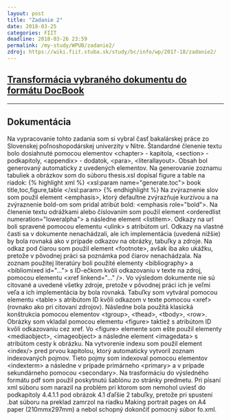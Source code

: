 ```yaml
---
layout: post
title: "Zadanie 2"
date: 2018-03-25
categories: FIIT
deadline: 2018-03-26 23:59
permalink: /my-study/WPUB/zadanie2/
zdroj: https://wiki.fiit.stuba.sk/study/bc/info/wp/2017-18/zadanie2/
---
```

## <a href="{{ page.zdroj }}">Transformácia vybraného dokumentu do formátu DocBook</a>
____
## Dokumentácia
Na vypracovanie tohto zadania som si vybral časť bakalárskej práce zo Slovenskej poľnoshopodárskej univerzity v Nitre.
Štandardné členenie textu bolo dosiahnuté pomocou elementov &lt;chapter&gt; - kapitola, &lt;section&gt; - podkapitoly, &lt;appendix&gt; - dodatok,
&lt;para&gt;, &lt;literallayout&gt;. 
Obsah bol generovaný automaticky
z uvedených elementov. Na generovanie zoznamu tabuliek a obrázkov som do súboru thesis.xsl dopísal figure a table na riadok:
{% highlight xml %}
<xsl:param name="generate.toc">
book title,toc,figure,table
</xsl:param> 
{% endhighlight %}
Na zvýraznenie slov som použil element &lt;emphasis&gt;, ktorý defaultne zvýrazňuje kurzívou a na zvýraznenie bold-om som pridal
atribút bold: &lt;emphasis role="bold"&gt;. Na členenie textu odrážkami alebo číslovaním som použil element &lt;orderedlist numeration="loweralpha"&gt; a
následne element &lt;listitem&gt;.
Odkazy na url boli spravené pomocou elementu &lt;ulink&gt; s atribútom url. Odkazy na vlastné časti sa v dokumente nenachádzali, ale ich
implementácia (uvedená nižšie) by bola rovnaká ako v prípade odkazov na obrázky, tabuľky a zdroje. 
Na odkaz pod čiarou som použil element &lt;footnote&gt;, avšak iba ako ukážku, pretože v pôvodnej práci sa poznámka pod čiarov nenachádzala.
Na zoznam použitej literatúry boli použité elementy &lt;bibliography> a &lt;bibliomixed id="..."&gt; s ID-ečkom kvôli odkazovaniu v texte na zdroj, 
pomocou elementu &lt;xref linkend="..." /&gt;. Vo výsledom dokumente nie sú citované a uvedené všetky zdroje, pretože v pôvodnej práci ich je 
veľmi veľa a ich implementácia by bola rovnaká. 
Tabuľky som vytváral pomocou elementu &lt;table&gt; s atribútom ID kvôli odkazom v texte pomocou &lt;xref&gt; (rovnako ako pri citovaní zdrojov).
Následne bola použitá klasická konštrukcia pomocou elementov &lt;tgroup&gt;, &lt;thead&gt;, &lt;tbody&gt;, &lt;row&gt;.
Obrázky som vkladal pomocou elementu &lt;figure&gt; taktiež s atribútom ID kvôli odkazovaniu cez xref. Vo &lt;figure&gt; elemente
som ešte použil elementy &lt;mediaobject&gt;, &lt;imageobject&gt; a následne element &lt;imagedata&gt; s atribútom cesty k obrázku.
Na vytvorenie indexu som použil element &lt;index/&gt; pred prvou kapitolou, ktorý automaticky vytvoril zoznam indexovaných pojmov.
Tieto pojmy som indexoval pomocou elementov &lt;indexterm&gt; a následne v prípade primárneho &lt;primary&gt; a v prípade sekundárneho pomocou &lt;secondary&gt;.
Na trasformáciu do výsledného formátu pdf som použil poskytnutú šablónu zo stránky predmetu.
Pri písaní xml súboru som narazil na problém pri ktorom som nemohol uviesť do podkapitoly 4.4.1.1 pod obrázok 4.1 ďaľšie 2 tabuľky,
pretože pri spustení .bat súboru na preklad zamrzol na riadku Making portrait pages on A4 paper (210mmx297mm) a nebol schopný dokončiť
pomocný súbor fo.xml.

 
 